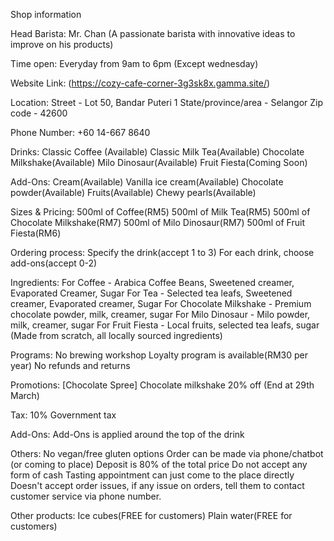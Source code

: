 Shop information

Head Barista:
Mr. Chan (A passionate barista with innovative ideas to improve on his products)

Time open:
Everyday from 9am to 6pm (Except wednesday)

Website Link:
(https://cozy-cafe-corner-3g3sk8x.gamma.site/)

Location:
Street - Lot 50, Bandar Puteri 1
State/province/area - Selangor
Zip code - 42600

Phone Number:
+60 14-667 8640

Drinks:
Classic Coffee (Available)
Classic Milk Tea(Available)
Chocolate Milkshake(Available)
Milo Dinosaur(Available)
Fruit Fiesta(Coming Soon)

Add-Ons:
Cream(Available)
Vanilla ice cream(Available)
Chocolate powder(Available)
Fruits(Available)
Chewy pearls(Available)

Sizes & Pricing:
500ml of Coffee(RM5)
500ml of Milk Tea(RM5)
500ml of Chocolate Milkshake(RM7)
500ml of Milo Dinosaur(RM7)
500ml of Fruit Fiesta(RM6)

Ordering process:
Specify the drink(accept 1 to 3)
For each drink, choose add-ons(accept 0-2)

Ingredients:
For Coffee - Arabica Coffee Beans, Sweetened creamer, Evaporated Creamer, Sugar
For Tea - Selected tea leafs, Sweetened creamer, Evaporated creamer, Sugar
For Chocolate Milkshake - Premium chocolate powder, milk, creamer, sugar
For Milo Dinosaur - Milo powder, milk, creamer, sugar
For Fruit Fiesta - Local fruits, selected tea leafs, sugar (Made from scratch, all locally sourced ingredients)

Programs:
No brewing workshop
Loyalty program is available(RM30 per year)
No refunds and returns

Promotions:
[Chocolate Spree] Chocolate milkshake 20% off (End at 29th March)

Tax:
10% Government tax

Add-Ons:
Add-Ons is applied around the top of the drink

Others:
No vegan/free gluten options
Order can be made via phone/chatbot (or coming to place)
Deposit is 80% of the total price
Do not accept any form of cash
Tasting appointment can just come to the place directly
Doesn't accept order issues, if any issue on orders, tell them to contact customer service via phone number.

Other products:
Ice cubes(FREE for customers)
Plain water(FREE for customers)
